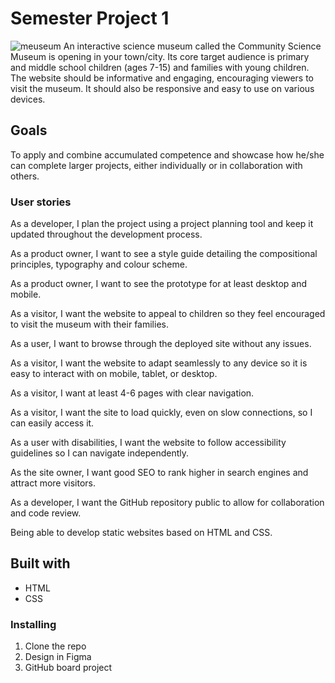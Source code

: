 # Semester Project 1
![meuseum](https://github.com/user-attachments/assets/48e4be83-f7fe-4067-ac5a-91311efc3372)
An interactive science museum called the Community Science Museum is opening in your town/city. Its core target audience is primary and middle school children (ages 7-15) and families with young children. 
The website should be informative and engaging, encouraging viewers to visit the museum. It should also be responsive and easy to use on various devices.



 ## Goals
 To apply and combine accumulated competence and showcase how he/she can complete larger projects, either individually or in collaboration with others. 


### User stories
  
As a developer, I plan the project using a project planning tool and keep it updated throughout the development process. 

As a product owner, I want to see a style guide detailing the compositional principles, typography and colour scheme. 

As a product owner, I want to see the prototype for at least desktop and mobile. 

As a visitor, I want the website to appeal to children so they feel encouraged to visit the museum with their families. 

As a user, I want to browse through the deployed site without any issues. 

As a visitor, I want the website to adapt seamlessly to any device so it is easy to interact with on mobile, tablet, or desktop. 

As a visitor, I want at least 4-6 pages with clear navigation. 

As a visitor, I want the site to load quickly, even on slow connections, so I can easily access it. 

As a user with disabilities, I want the website to follow accessibility guidelines so I can navigate independently. 

As the site owner, I want good SEO to rank higher in search engines and attract more visitors. 

As a developer, I want the GitHub repository public to allow for collaboration and code review. 


Being able to develop static websites based on HTML and CSS. 


## Built with  
- HTML
- CSS

 ### Installing

1. Clone the repo
2. Design in Figma
3. GitHub board project



  
